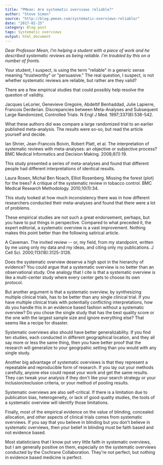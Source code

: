 ```yaml
---
title: "PMean: Are systematic overviews reliable?"
author: "Steve Simon"
source: "http://blog.pmean.com/systematic-overviews-reliable/"
date: "2017-02-25"
category: Blog post
tags: Systematic overviews
output: html_document
---
```


*Dear Professor Mean, I'm helping a student with a piece of work and he
described systematic reviews as being reliable. I'm troubled by this on
a number of fronts.*

<!---More--->

Your student, I suspect, is using the term "reliable" in a generic sense
meaning "trustworthy" or "persuasive." The real question, I suspect, is
not whether systematic reviews are reliable, but rather are they valid?

There are a few empirical studies that could possibly help resolve the
question of validity.

Jacques LeLorier, Genevieve Gregoire, Abdeltif Benhaddad, Julie
Lapierre, Francois Derderian. Discrepancies between Meta-Analyses and
Subsequent Large Randomized, Controlled Trials. N Engl J Med.
1997;337(8):536-542.

What these authors did was compare a large randomized trial to an
earlier published meta-analysis. The results were so-so, but read the
article yourself and decide.

Ian Shrier, Jean-Francois Boivin, Robert Platt, et al. The
interpretation of systematic reviews with meta-analyses: an objective or
subjective process? BMC Medical Informatics and Decision Making.
2008;8(1):19.

This study presented a series of meta-analyses and found that different
people had different interpretations of identical results.

Laura Rosen, Michal Ben Noach, Elliot Rosenberg. Missing the forest
(plot) for the trees? A critique of the systematic review in tobacco
control. BMC Medical Research Methodology. 2010;10(1):34.

This study looked at how much inconsistency there was in how different
researchers conducted their meta-analyses and found that there were a
lot of problems.

These empirical studies are not such a great endorsement, perhaps, but
you have to put things in perspective. Compared to what preceded it, the
expert editorial, a systematic overview is a vast improvement. Nothing
makes this point better than the following satirical article.

A Caveman. The invited review -- or, my field, from my standpoint,
written by me using only my data and my ideas, and citing only my
publications. J Cell Sci. 2000;113(18):3125-3126.

Does the systematic overview deserve a high spot in the hierarchy of
evidence? You could argue that a systematic overview is no better than
an observational study. One analogy that I cite is that a systematic
overview is like a multi-center study where every center gets to choose
its own protocol.

But another argument is that a systematic overview, by synthesizing
multiple clinical trials, has to be better than any single clinical
trial. If you have multiple clinical trials with potentially conflicting
interpretations, how do you handle this in an evidence based fashion
without a systematic overview? Do you chose the single study that has
the best quality score or the one with the largest sample size and
ignore everything else? That seems like a recipe for disaster.

Systematic overviews also should have better generalizability. If you
find ten studies, each conducted in different geographical location, and
they all say more or less the same thing, then you have better proof
that the research will generalize to your geogrpahic setting than you
would with any single study.

Another big advantage of systematic overviews is that they represent a
repeatable and reproducible form of research. If you lay out your
methods carefully, anyone else could repeat your work and get the same
results. They can tweak your analysis if they don't like your search
strategy or your inclusion/exclusion criteria, or your method of pooling
results.

Systematic overviews are also self-critical. If there is a limitation
due to publication bias, heterogeneity, or lack of good quality studies,
the tools of a systematic overview will identify those limitations.

Finally, most of the empirical evidence on the value of blinding,
concealed allocation, and other aspects of clinical trials comes from
systematic overviews. If you say that you believe in blinding but you
don't believe in systematic overviews, then your belief in blinding must
be faith based and not evidence based.

Most statisticians that I know put very little faith in systematic
overviews, but I am generally positive on them, especially on the
systematic overviews conducted by the Cochrane Collaboration. They're
not perfect, but nothing in evidence based medicine is perfect.


